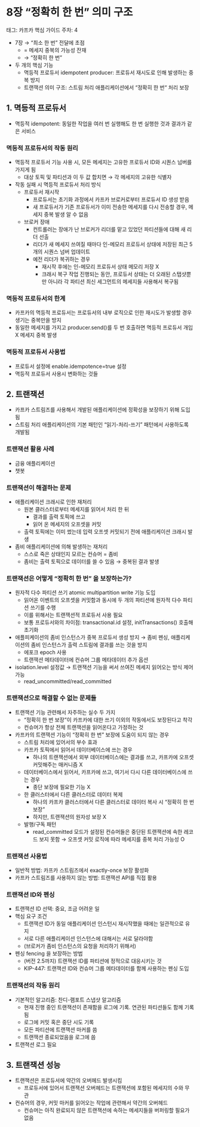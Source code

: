# 8장 “정확히 한 번” 의미 구조

태그: 카프카 핵심 가이드
주차: 4

- 7장 → “최소 한 번” 전달에 초점
    - = 메세지 중복의 가능성 잔재
    - → “정확히 한 번”
- 두 개의 핵심 기능
    - 멱등적 프로듀서 idempotent producer: 프로듀서 재시도로 인해 발생하는 중복 방지
    - 트랜잭션 의미 구조: 스트림 처리 애플리케이션에서 “정확히 한 번“ 처리 보장

## 1. 멱등적 프로듀서

- 멱등적 idempotent: 동일한 작업을 여러 번 실행해도 한 번 실행한 것과 결과가 같은 서비스

### 멱등적 프로듀서의 작동 원리

- 멱등적 프로듀서 기능 사용 시, 모든 메세지는 고유한 프로듀서 ID와 시퀀스 넘버를 가지게 됨
    - 대상 토픽 및 파티션과 이 두 값 합치면 → 각 메세지의 고유한 식별자
- 작동 실패 시 멱등적 프로듀서 처리 방식
    - 프로듀서 재시작
        - 프로듀서는 초기화 과정에서 카프카 브로커로부터 프로듀서 ID 생성 받음
        - 새 프로듀서가 기존 프로듀서가 이미 전송한 메세지를 다시 전송할 경우, 메세지 중복 발생 알 수 없음
    - 브로커 장애
        - 컨트롤러는 장애가 난 브로커가 리더를 맡고 있었던 파티션들에 대해 새 리더 선출
        - 리더가 새 메세지 쓰여질 때마다 인-메모리 프로듀서 상태에 저장된 최근 5개의 시퀀스 넘버 업데이트
        - 예전 리더가 복귀하는 경우
            - 재시작 후에는 인-메모리 프로듀서 상태 메모리 저장 X
            - 크래시 복구 작업 진행되는 동안, 프로듀서 상태는 더 오래된 스탭샷뿐만 아니라 각 파티션 최신 세그먼트의 메세지들 사용해서 복구됨

### 멱등적 프로듀서의 한계

- 카프카의 멱등적 프로듀서는 프로듀서의 내부 로직으로 인한 재시도가 발생할 경우 생기는 중복만을 방지
- 동일한 메세지를 가지고 producer.send()를 두 번 호출하면 멱등적 프로듀서 개입X 메세지 중복 발생

### 멱등적 프로듀서 사용법

- 프로듀서 설정에 enable.idempotence=true 설정
- 멱등적 프로듀서 사용시 변화하는 것들

## 2. 트랜잭션

- 카프카 스트림즈를 사용해서 개발된 애플리케이션에 정확성을 보장하기 위해 도입됨
- 스트림 처리 애플리케이션의 기본 패턴인 “읽기-처리-쓰기” 패턴에서 사용하도록 개발됨

### 트랜잭션 활용 사례

- 금융 애플리케이션
- 챗봇

### 트랜잭션이 해결하는 문제

- 애플리케이션 크래시로 인한 재처리
    - 원본 클러스터로부터 메세지를 읽어서 처리 한 뒤
        - 결과를 출력 토픽에 쓰고
        - 읽어 온 메세지의 오프셋을 커밋
    - 출력 토픽에는 이미 썼는데 입력 오프셋 커밋되기 전에 애플리케이션 크래시 발생
- 좀비 애플리케이션에 의해 발생하는 재처리
    - 스스로 죽은 상태인지 모르는 컨슈머 = 좀비
    - 좀비는 출력 토픽으로 데이터를 쓸 수 있음 → 중복된 결과 발생

### 트랜잭션은 어떻게 “정확히 한 번” 을 보장하는가?

- 원자적 다수 파티션 쓰기 atomic multipartition write 기능 도입
    - 읽어온 이벤트의 오프셋을 커밋함과 동시에 두 개의 파티션에 원자적 다수 파티션 쓰기를 수행
    - 이를 위해서는 트랜잭션적 프로듀서 사용 필요
    - 보통 프로듀서와의 차이점: transactional.id 설정, initTransactions() 호출해 초기화
- 애플피케이션의 좀비 인스턴스가 중복 프로듀서 생성 방지 → 좀비 펜싱, 애플리케이션의 좀비 인스턴스가 출력 스트림에 결과를 쓰는 것을 방지
    - 에포크 epoch 사용
    - 트랜잭션 메타데이터에 컨슈머 그룹 메타데이터 추가 옵션
- isolation.level 설정값 → 트랜잭션 기능을 써서 쓰여진 메세지 읽어오는 방식 제어 가능
    - read_uncommitted/read_committed

### 트랜잭션으로 해결할 수 없는 문제들

- 트랜잭션 기능 관련해서 자주하는 실수 두 가지
    - “정확히 한 번 보장”이 카프카에 대한 쓰기 이외의 작동에서도 보장된다고 착각
    - 컨슈머가 항상 전체 트랜잭션을 읽어온다고 가정하는 것
- 카프카의 트랜잭션 기능이 “정확히 한 번” 보장에 도움이 되지 않는 경우
    - 스트림 처리에 있어서의 부수 효과
    - 카프카 토픽에서 읽어서 데이터베이스에 쓰는 경우
        - 하나의 트랜잭션에서 외부 데이터베이스에는 결과를 쓰고, 카프카에 오프셋 커밋해주는 매커니즘 X
    - 데이터베이스에서 읽어서, 카프카에 쓰고, 여기서 다시 다른 데이터베이스에 쓰는 경우
        - 종단 보장에 필요한 기능 X
    - 한 클러스터에서 다른 클러스터로 데이터 복제
        - 하나의 카프카 클러스터에서 다른 클러스터로 데이터 복사 시 “정확히 한 번 보장”
        - 하지만, 트랜잭션의 원자성 보장 X
    - 발행/구독 패턴
        - read_committed 모드가 설정된 컨슈머들은 중단된 트랜잭션에 속한 레코드 보지 못함 → 오프셋 커밋 로직에 따라 메세지를 중복 처리 가능성 O

### 트랜잭션 사용법

- 일반적 방법: 카프카 스트림즈에서 exactly-once 보장 활성화
- 카프카 스트림즈를 사용하지 않는 방법: 트랜잭션 API를 직접 활용

### 트랜잭션 ID와 펜싱

- 트랜잭션 ID 선택: 중요, 조금 어려운 일
- 핵심 요구 조건
    - 트랜잭션 ID가 동일 애플리케이션 인스턴시 재시작했을 때에는 일관적으로 유지
    - 서로 다른 애플리케이션 인스턴스에 대해서는 서로 달라야함
    - (브로커가 좀비 인스턴스의 요청을 처리하기 위해서)
- 펜싱 fencing 을 보장하는 방법
    - (버전 2.5까지) 트랜잭션 ID를 파티션에 정적으로 대응시키는 것
    - KIP-447: 트랜잭션 ID와 컨슈머 그룹 메타데이터를 함께 사용하는 펜싱 도입

### 트랜잭션의 작동 원리

- 기본적인 알고리즘: 찬디-램포트 스냅샷 알고리즘
    - 현재 진행 중인 트랜잭션이 존재함을 로그에 기록. 연관된 파티션들도 함께 기록됨
    - 로그에 커밋 혹은 중단 시도 기록
    - 모든 파티션에 트랜잭션 마커를 씀
    - 트랜잭션 종료되었음을 로그에 씀
- 트랜젹션 로그 필요

## 3. 트랜잭션 성능

- 트랜잭션은 프로듀서에 약간의 오버헤드 발생시킴
    - 프로듀서에 있어서 트랜잭션 오버헤드는 트랜잭션에 포함된 메세지의 수와 무관
- 컨슈머의 경우, 커밋 마커를 읽어오는 작업에 관련해서 약간의 오버헤드
    - 컨슈머는 아직 완료되지 않은 트랜잭션에 속하는 메세지들을 버퍼링할 필요가 없음
